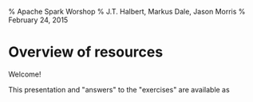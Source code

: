 % Apache Spark Worshop
% J.T. Halbert, Markus Dale, Jason Morris
% February 24, 2015

# Overview of resources

Welcome!

This presentation and "answers" to the "exercises" are available as 
